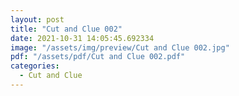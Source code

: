 ```yaml
---
layout: post
title: "Cut and Clue 002"
date: 2021-10-31 14:05:45.692334
image: "/assets/img/preview/Cut and Clue 002.jpg"
pdf: "/assets/pdf/Cut and Clue 002.pdf"
categories:
  - Cut and Clue 
---
```

